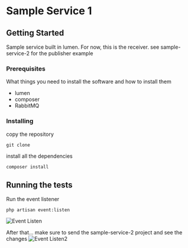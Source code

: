# Sample Service 1

## Getting Started
Sample service built in lumen. For now, this is the receiver. see sample-service-2 for the publisher example

### Prerequisites

What things you need to install the software and how to install them
* lumen
* composer
* RabbitMQ

### Installing

copy the repository 
```
git clone
```

install all the dependencies
```
composer install
```

## Running the tests

Run the event listener
```
php artisan event:listen
```
![Event Listen](/images/1.png)

After that... make sure to send the sample-service-2 project and see the changes
![Event Listen2](images/2.png)